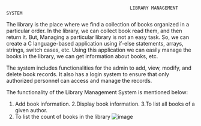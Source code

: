                                                  LIBRARY MANAGEMENT SYSTEM

  The library is the place where we find a collection of books organized in a particular order. In the library,  we can collect book read them, and then return it. But, Managing a particular library is not an easy task. So, we can create a C language-based application using if-else statements, arrays, strings, switch cases, etc. Using this application we can easily manage the books in the library, we can get information about books, etc.
  
  The system includes functionalities for the admin to add, view, modify, and delete book records. It also has a login system to ensure that only authorized personnel can access and manage the records.

The functionality of the Library Management System is mentioned below:

1. Add book information.
2.Display book information.
3.To list all books of a given author.
4. To list the count of books in the library
![image](https://github.com/user-attachments/assets/191d6b04-b5c2-4501-93a0-15974d0df373)
